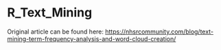 # R_Text_Mining
Original article can be found here: https://nhsrcommunity.com/blog/text-mining-term-frequency-analysis-and-word-cloud-creation/
